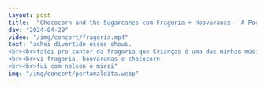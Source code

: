 ```yaml
---
layout: post
title:  "Chococorn and the Sugarcanes com Fragoria + Hoovaranas - A Porta Maldita  (SP)"
day: "2024-04-29"
video: "/img/concert/fragoria.mp4"
text: "achei divertido esses shows.
<br><br>falei pro cantor da fragoria que Crianças é uma das minhas músicas favoritas que ouvi esse ano, conversei com uns membros do hoovaranas e amigos, participei da gravação do clipe da chococorn e também demos entrevista pra desconhecido juvenal.
<br><br>vi fragoria, hoovaranas e chococorn
<br><br>fui com nelson e missi"
img: "/img/concert/portamaldita.webp"
---
```

